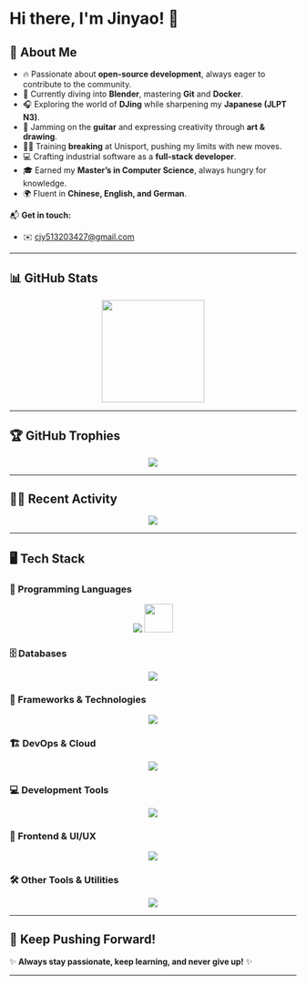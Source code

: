 # Hi there, I'm Jinyao! 👋  

## 🚀 About Me  
- 🔥 Passionate about **open-source development**, always eager to contribute to the community.  
- 🎨 Currently diving into **Blender**, mastering **Git** and **Docker**.  
- 🎧 Exploring the world of **DJing** while sharpening my **Japanese (JLPT N3)**.  
- 🎸 Jamming on the **guitar** and expressing creativity through **art & drawing**.  
- 🏋️‍♂️ Training **breaking** at Unisport, pushing my limits with new moves.  
- 💻 Crafting industrial software as a **full-stack developer**.  
- 🎓 Earned my **Master’s in Computer Science**, always hungry for knowledge.  
- 🌍 Fluent in **Chinese, English, and German**.  

📬 **Get in touch:**  
  - ✉️ [cjy513203427@gmail.com](mailto:cjy513203427@gmail.com)  

---

## 📊 GitHub Stats  
<div align="center">
  <img src="https://github-readme-stats.vercel.app/api?username=cjy513203427&show_icons=true&theme=transparent&hide_title=true" height="180px"/>
</div>  

---

## 🏆 GitHub Trophies  
<p align="center">
  <img src="https://github-profile-trophy.vercel.app/?username=cjy513203427&theme=gruvbox&margin-w=10&margin-h=10" />
</p>  

---

## 🧑‍💻 Recent Activity  
<p align="center">
  <img src="https://github-readme-activity-graph.vercel.app/graph?username=cjy513203427&theme=react-dark&hide_border=true" />
</p>  

---

## 🖥️ Tech Stack  
### 🚀 Programming Languages  
<p align="center">
  <img src="https://skillicons.dev/icons?i=c,cpp,cs,go,java,python,kotlin,ts,js,php,lua,matlab" />
  <img src="https://intersystems.gallerycdn.vsassets.io/extensions/intersystems/language-server/2.7.0/1738591108470/Microsoft.VisualStudio.Services.Icons.Default" width="50px" />

</p>

### 🗄️ Databases  
<p align="center">
  <img src="https://skillicons.dev/icons?i=mysql,postgres,sqlite,mongodb,redis" />
</p>

### 🔧 Frameworks & Technologies  
<p align="center">
  <img src="https://skillicons.dev/icons?i=spring,django,flask,fastapi,nestjs,express,graphql,hibernate,sklearn,tensorflow,pytorch,selenium,regex" />
</p>

### 🏗️ DevOps & Cloud  
<p align="center">
  <img src="https://skillicons.dev/icons?i=docker,kubernetes,azure,nginx,jenkins,redhat,ubuntu,linux" />
</p>

### 💻 Development Tools  
<p align="center">
  <img src="https://skillicons.dev/icons?i=idea,eclipse,clion,pycharm,rider,androidstudio,visualstudio,vscode,webstorm" />
</p>

### 🎨 Frontend & UI/UX  
<p align="center">
  <img src="https://skillicons.dev/icons?i=html,css,react,angular,jquery" />
</p>

### 🛠️ Other Tools & Utilities  
<p align="center">
  <img src="https://skillicons.dev/icons?i=git,github,gitlab,maven,gradle,npm,yarn,cmake,ps,powershell,latex,vim,qt,ai,blender,unity,unreal" />
</p>

---

## 🚀 Keep Pushing Forward!  
✨ **Always stay passionate, keep learning, and never give up!** ✨  

---
